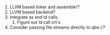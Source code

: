 1. LLVM based linker and assembler?
1. LLVM based backend?
1. Integrate as and ld calls.
	1. Figure out ld call crt's
1. Consider passing file streams directly to qbe.c?
